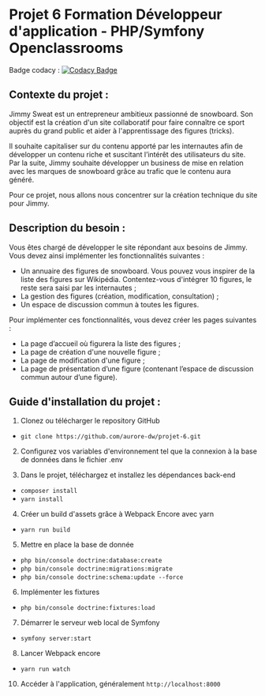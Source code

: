 # Projet 6 Formation Développeur d'application - PHP/Symfony Openclassrooms

Badge codacy : [![Codacy Badge](https://app.codacy.com/project/badge/Grade/5303a745e1244bf5a71385e2102359f6)](https://app.codacy.com/gh/aurore-dw/projet-6/dashboard?utm_source=gh&utm_medium=referral&utm_content=&utm_campaign=Badge_grade)

## Contexte du projet :

Jimmy Sweat est un entrepreneur ambitieux passionné de snowboard. Son objectif est la création d'un site collaboratif pour faire connaître ce sport auprès du grand public et aider à l'apprentissage des figures (tricks).

Il souhaite capitaliser sur du contenu apporté par les internautes afin de développer un contenu riche et suscitant l’intérêt des utilisateurs du site. Par la suite, Jimmy souhaite développer un business de mise en relation avec les marques de snowboard grâce au trafic que le contenu aura généré.

Pour ce projet, nous allons nous concentrer sur la création technique du site pour Jimmy.

## Description du besoin :

Vous êtes chargé de développer le site répondant aux besoins de Jimmy. Vous devez ainsi implémenter les fonctionnalités suivantes : 

- Un annuaire des figures de snowboard. Vous pouvez vous inspirer de la liste des figures sur Wikipédia. Contentez-vous d'intégrer 10 figures, le reste sera saisi par les internautes ;
- La gestion des figures (création, modification, consultation) ;
- Un espace de discussion commun à toutes les figures.

Pour implémenter ces fonctionnalités, vous devez créer les pages suivantes :

- La page d’accueil où figurera la liste des figures ; 
- La page de création d'une nouvelle figure ;
- La page de modification d'une figure ;
- La page de présentation d’une figure (contenant l’espace de discussion commun autour d’une figure).

## Guide d'installation du projet :

1. Clonez ou télécharger le repository GitHub

- `git clone https://github.com/aurore-dw/projet-6.git`

2. Configurez vos variables d'environnement tel que la connexion à la base de données dans le fichier .env
  
3. Dans le projet, téléchargez et installez les dépendances back-end
   
- `composer install`
- `yarn install`

4. Créer un build d'assets grâce à Webpack Encore avec yarn
   
- `yarn run build`

5. Mettre en place la base de donnée
   
- `php bin/console doctrine:database:create`
- `php bin/console doctrine:migrations:migrate`
- `php bin/console doctrine:schema:update --force`

6. Implémenter les fixtures
   
- `php bin/console doctrine:fixtures:load`

7. Démarrer le serveur web local de Symfony
   
- `symfony server:start`

8. Lancer Webpack encore
   
- `yarn run watch`

10. Accéder à l'application, généralement `http://localhost:8000`


